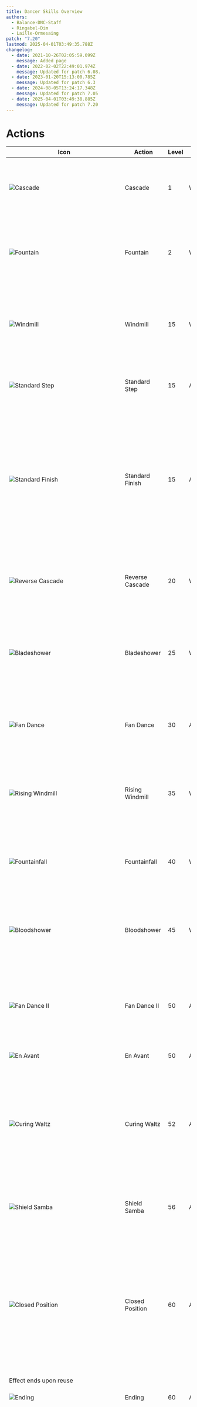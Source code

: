 ```yaml
---
title: Dancer Skills Overview
authors:
  - Balance-DNC-Staff
  - Ringabel-Dim
  - Laille-Ormesaing
patch: "7.20"
lastmod: 2025-04-01T03:49:35.788Z
changelog:
  - date: 2021-10-26T02:05:59.099Z
    message: Added page
  - date: 2022-02-02T22:49:01.974Z
    message: Updated for patch 6.08.
  - date: 2023-01-20T15:13:00.785Z
    message: Updated for patch 6.3
  - date: 2024-08-05T13:24:17.348Z
    message: Updated for patch 7.05
  - date: 2025-04-01T03:49:38.885Z
    message: Updated for patch 7.20
---
```

# Actions

| Icon                                                                                               | Action            | Level | Type        | Casting | Recast | Description                                                                                                                                                                                                                                                                                                                |
| -------------------------------------------------------------------------------------------------- | ----------------- | ----- | ----------- | ------- | ------ | -------------------------------------------------------------------------------------------------------------------------------------------------------------------------------------------------------------------------------------------------------------------------------------------------------------------------- |
| ![Cascade](https://xivapi.com/i/003000/003451_hr1.png)                                             | Cascade           | 1     | Weaponskill | Instant | 2.5s   | Delivers an attack with a potency of 220. 50% chance of granting Silken Symmetry.                                                                                                                                                                                                                                          |
| ![Fountain](https://xivapi.com/i/003000/003452_hr1.png)                                            | Fountain          | 2     | Weaponskill | Instant | 2.5s   | Delivers an attack with a potency of 120. 280 as part of combo. 50% chance of granting Silken Flow.                                                                                                                                                                                                                        |
| ![Windmill](https://xivapi.com/i/003000/003453_hr1.png)                                            | Windmill          | 15    | Weaponskill | Instant | 2.5s   | Delivers an attack with a potency of 120 to all nearby enemies. 50% chance of granting Silken Symmetry.                                                                                                                                                                                                                    |
| ![Standard Step](https://xivapi.com/i/003000/003454_hr1.png)                                       | Standard Step     | 15    | Ability     | Instant | 30s    | Begin dancing, granting yourself Standard Step.                                                                                                                                                                                                                                                                            |
| ![Standard Finish](https://xivapi.com/i/003000/003459_hr1.png)                                     | Standard Finish   | 15    | Ability     | Instant | 1.5s   | Delivers an attack to all nearby enemies. Potency varies with number of successful steps, dealing full potency for the closest enemy, and 60% less for all remaining enemies. Grants Last Dance Ready.                                                                                                                     |
| ![Reverse Cascade](https://xivapi.com/i/003000/003460_hr1.png)                                     | Reverse Cascade   | 20    | Weaponskill | Instant | 2.5s   | Delivers an attack with a potency of 280. 50% chance of granting a Fourfold Feather.                                                                                                                                                                                                                                       |
| ![Bladeshower](https://xivapi.com/i/003000/003461_hr1.png)                                         | Bladeshower       | 25    | Weaponskill | Instant | 2.5s   | Delivers an attack with a potency of 100 to all nearby enemies. 160 as part of combo. 50% chance of granting Silken Flow.                                                                                                                                                                                                  |
| ![Fan Dance](https://xivapi.com/i/003000/003462_hr1.png)                                           | Fan Dance         | 30    | Ability     | Instant | 1s     | Delivers an attack with a potency of 180. 50% chance of granting Threefold Fan Dance.                                                                                                                                                                                                                                      |
| ![Rising Windmill](https://xivapi.com/i/003000/003463_hr1.png)                                     | Rising Windmill   | 35    | Weaponskill | Instant | 2.5s   | Delivers an attack to all nearby enemies with a potency of 160. 50% chance of granting a Fourfold Feather.                                                                                                                                                                                                                 |
| ![Fountainfall](https://xivapi.com/i/003000/003464_hr1.png)                                        | Fountainfall      | 40    | Weaponskill | Instant | 2.5s   | Delivers an attack with a potency of 340. 50% chance of granting a Fourfold Feather.                                                                                                                                                                                                                                       |
| ![Bloodshower](https://xivapi.com/i/003000/003465_hr1.png)                                         | Bloodshower       | 45    | Weaponskill | Instant | 2.5s   | Delivers an attack to all nearby enemies with a potency of 200. 50% chance of granting a Fourfold Feather.                                                                                                                                                                                                                 |
| ![Fan Dance II](https://xivapi.com/i/003000/003466_hr1.png)                                        | Fan Dance II      | 50    | Ability     | Instant | 1s     | Delivers an attack with a potency of 100 to all nearby enemies. 50% chance of activating Threefold Fan Dance.                                                                                                                                                                                                              |
| ![En Avant](https://xivapi.com/i/003000/003467_hr1.png)                                            | En Avant          | 50    | Ability     | Instant | 30s    | Quickly dash 10 yalms forward.                                                                                                                                                                                                                                                                                             |
| ![Curing Waltz](https://xivapi.com/i/003000/003468_hr1.png)                                        | Curing Waltz      | 52    | Ability     | Instant | 60s    | Restores own HP and the HP of all nearby party members. Party member designated as your Dance Partner will also heal self and nearby party members.                                                                                                                                                                        |
| ![Shield Samba](https://xivapi.com/i/003000/003469_hr1.png)                                        | Shield Samba      | 56    | Ability     | Instant | 90s    | Reduces damage taken by self and nearby party members by 15%.                                                                                                                                                                                                                                                              |
| ![Closed Position](https://xivapi.com/i/003000/003470_hr1.png)                                     | Closed Position   | 60    | Ability     | Instant | 30s    | Grants you Closed Position and designates a party member as your Dance Partner, allowing you to share the effects of Standard Finish, Curing Waltz, Devilment, and Finishing Move with said party member.
Effect ends upon reuse                                                                                           |
| ![Ending](https://xivapi.com/i/003000/003478_hr1.png)                                              | Ending            | 60    | Ability     | Instant | 1s     | Ends dance with your partner.                                                                                                                                                                                                                                                                                              |
| ![Devilment](https://xivapi.com/i/003000/003471_hr1.png)                                           | Devilment         | 62    | Ability     | Instant | 120s   | Increases critical hit rate and direct hit rate by 20%. Party member designated as your Dance Partner will also receive the effect of Devilment. Grants Flourishing Starfall.                                                                                                                                              |
| ![Fan Dance III](https://xivapi.com/i/003000/003472_hr1.png)                                       | Fan Dance III     | 66    | Ability     | Instant | 1s     | Delivers an attack to target and all enemies nearby it with a potency of 220 for the first enemy, and 60% less for all remaining enemies. Can only be executed under the effect of Threefold Fan Dance.                                                                                                                    |
| ![Technical Step](https://xivapi.com/i/003000/003473_hr1.png)                                      | Technical Step    | 70    | Ability     | Instant | 120s   | Begin dancing, granting yourself Technical Step.                                                                                                                                                                                                                                                                           |
| ![Technical Finish](https://xivapi.com/i/003000/003474_hr1.png)                                    | Technical Finish  | 70    | Ability     | Instant | 1.5s   | Delivers an attack to all nearby enemies. Potency varies with number of successful steps, dealing full potency for the closest enemy, and 60% less for all remaining enemies. Grants Flourishing Finish. Grants Dance of the Dawn Ready.                                                                                   |
| ![Flourish](https://xivapi.com/i/003000/003475_hr1.png)                                            | Flourish          | 72    | Ability     | Instant | 60s    | Grants you the effects of Flourishing Symmetry, Flourishing Flow, Threefold Fan Dance, Fourfold Fan Dance, and Finishing Move Ready.                                                                                                                                                                                       |
| ![Saber Dance](https://xivapi.com/i/003000/003476_hr1.png)                                         | Saber Dance       | 76    | Weaponskill | Instant | 2.5s   | Delivers an attack to target and all enemies nearby it with a potency of 520 for the first enemy, and 60% less for all remaining enemies.                                                                                                                                                                                  |
| ![Improvisation](https://xivapi.com/i/003000/003477_hr1.png)                                       | Improvisation     | 80    | Ability     | Instant | 120s   | Dance to the beat of your own drum, granting Improvisation to self.  Stacks increase every three seconds, up to a maximum of four stacks. Grants healing over time for self and nearby party members of 100 potency for 15 seconds.                                                                                        |
| ![Improvised Finish](https://xivapi.com/i/003000/003479_hr1.png)                                   | Improvised Finish | 80    | Ability     | Instant | 1.5s   | Creates a barrier around self and all nearby party members, growing stronger with each additional stack of Rising Rhythm. Effect starts at 5% of maximum HP with no stacks, 6% for 1 Stack, 7% for 2 Stacks, 8% for 3 Stacks and 10% for 4 Stacks. Lasts for 30 seconds and can only be used when Improvisation is active. |
| ![Tillana](https://xivapi.com/i/003000/003480_hr1.png)                                             | Tillana           | 82    | Weaponskill | Instant | 2.5s   | Delivers an attack to all nearby enemies with a potency of 600 for the closest enemy, then 60% less for all remaining. Increases Esprit Gauge by 50. Can only be executed under the effect of Flourishing Finish.                                                                                                          |
| ![Fan Dance IV](https://xivapi.com/i/003000/003481_hr1.png)                                        | Fan Dance IV      | 86    | Ability     | Instant | 1s     | Attacks all enemies in front of you in a cone for a potency of 420 for the first enemy, then 60% less for all remaining enemies. Can only be used under the effect of Fourfold Fan Dance.                                                                                                                                  |
| ![Starfall Dance](https://xivapi.com/i/003000/003482_hr1.png)                                      | Starfall Dance    | 90    | Weaponskill | Instant | 2.5s   | Delivers a guaranteed critical direct hit to all enemies in front of you in a line AoE with a potency of 600 for the target, then 75% less for all remaining enemies. Can only be used under the effect of Flourishing Starfall.                                                                                           |
| ![Last Dance](https://beta.xivapi.com/api/1/asset/ui/icon/003000/003483_hr1.tex?format=png)        | Last Dance        | 92    | Weaponskill | Instant | 2.5s   | Delivers an attack to the target with a potency of 520 and 60% of the potency to all nearby enemies. Can only be executed under the effect of Last Dance Ready.                                                                                                                                                            |
| ![Finishing Move](https://beta.xivapi.com/api/1/asset/ui/icon/003000/003484_hr1.tex?format=png)    | Finishing Move    | 96    | Weaponskill | Instant | 2.5s   | Delivers an attack to all nearby enemies with a potency of 850 for the closest enemy, then 60% less for all remaining. Also grants the same buffs as Standard Finish with a 60s duration and gives yourself Last Dance Ready. Can only be executed while under the effect of Finishing Move Ready.                         |
| ![Dance of the Dawn](https://beta.xivapi.com/api/1/asset/ui/icon/003000/003485_hr1.tex?format=png) | Dance of the Dawn | 100   | Weaponskill | Instant | 2.5s   | Delivers an attack to target and all enemies nearby it with a potency of 1000 for the first enemy, and 60% less for all remaining enemies. Esprit Gauge Cost: 50
Can only be executed while under the effect of Dance of the Dawn Ready.                                                                                   |

# Step Actions

| Icon                                                     | Action    | Level | Type    | Casting | Recast | Description           |
| -------------------------------------------------------- | --------- | ----- | ------- | ------- | ------ | --------------------- |
| ![Emboite](https://xivapi.com/i/003000/003455_hr1.png)   | Emboite   | 15    | Ability | Instant | 1s     | Perform an emboite.   |
| ![Entrechat](https://xivapi.com/i/003000/003456_hr1.png) | Entrechat | 15    | Ability | Instant | 1s     | Perform an entrechat. |
| ![Jete](https://xivapi.com/i/003000/003457_hr1.png)      | Jete      | 15    | Ability | Instant | 1s     | Perform a jete.       |
| ![Pirouette](https://xivapi.com/i/003000/003458_hr1.png) | Pirouette | 15    | Ability | Instant | 1s     | Perform a pirouette.  |

# Physical Ranged DPS actions

| Icon                                                        | Action       | Level | Type    | Casting | Recast | Description                                                                       |
| ----------------------------------------------------------- | ------------ | ----- | ------- | ------- | ------ | --------------------------------------------------------------------------------- |
| ![Leg Graze](https://xivapi.com/i/000000/000843_hr1.png)    | Leg Graze    | 6     | Ability | Instant | 30s    | Inflicts target with Heavy +40%.                                                  |
| ![Second Wind](https://xivapi.com/i/000000/000821_hr1.png)  | Second Wind  | 8     | Ability | Instant | 120s   | Instantly restores own HP.                                                        |
| ![Foot Graze](https://xivapi.com/i/000000/000842_hr1.png)   | Foot Graze   | 10    | Ability | Instant | 30s    | Binds target.                                                                     |
| ![Peloton](https://xivapi.com/i/000000/000844_hr1.png)      | Peloton      | 20    | Ability | Instant | 5s     | Increases movement speed of self and nearby party members. Not useable in combat. |
| ![Head Graze](https://xivapi.com/i/000000/000848_hr1.png)   | Head Graze   | 24    | Ability | Instant | 30s    | Interrupts the use of a target's action.                                          |
| ![Arm's Length](https://xivapi.com/i/000000/000822_hr1.png) | Arm's Length | 32    | Ability | Instant | 120s   | Creates a barrier nullifying most knockback and draw-in effects.                  |